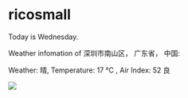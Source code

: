 # ricosmall

Today is Wednesday.

Weather infomation of 深圳市南山区， 广东省， 中国: 

Weather: 晴, Temperature: 17 ℃ , Air Index: 52 良

<img src="https://github-readme-stats.vercel.app/api?username=ricosmall&show_icons=true" />
